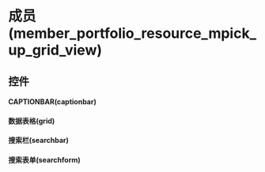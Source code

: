 # 成员(member_portfolio_resource_mpick_up_grid_view)  <!-- {docsify-ignore-all} -->



## 控件
#### CAPTIONBAR(captionbar)
#### 数据表格(grid)
#### 搜索栏(searchbar)
#### 搜索表单(searchform)


<script>
 const { createApp } = Vue
  createApp({
    data() {
      return {

      }
    }
  }).use(ElementPlus).mount('#app')
</script>